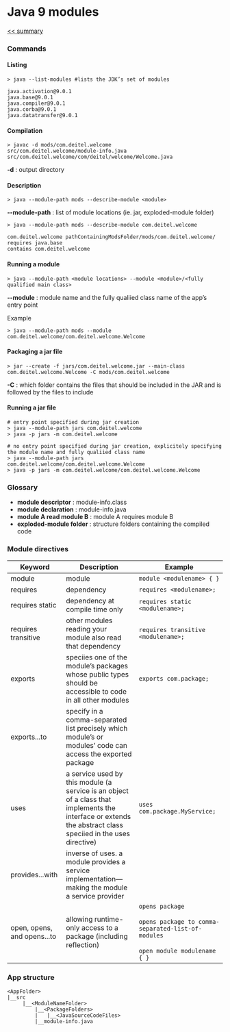# Java 9 modules

[<< summary](../README.md)

### Commands

#### Listing
```
> java --list-modules #lists the JDK’s set of modules

java.activation@9.0.1
java.base@9.0.1
java.compiler@9.0.1
java.corba@9.0.1
java.datatransfer@9.0.1
```

#### Compilation
```
> javac -d mods/com.deitel.welcome 
src/com.deitel.welcome/module-info.java 
src/com.deitel.welcome/com/deitel/welcome/Welcome.java
```

**-d** : output directory

#### Description

```
> java --module-path mods --describe-module <module>
```

**--module-path** : list of module locations (ie. jar, exploded-module folder)
```
> java --module-path mods --describe-module com.deitel.welcome

com.deitel.welcome pathContainingModsFolder/mods/com.deitel.welcome/
requires java.base
contains com.deitel.welcome
```

#### Running a module
```
> java --module-path <module locations> --module <module>/<fully qualified main class>
```
**--module** : module name and the fully qualiied class name of the app’s entry point

Example
```
> java --module-path mods --module com.deitel.welcome/com.deitel.welcome.Welcome
```

#### Packaging a jar file
```
> jar --create -f jars/com.deitel.welcome.jar --main-class com.deitel.welcome.Welcome -C mods/com.deitel.welcome
```

**-C** : which folder contains the files that should be included in the JAR and is followed by the files to include

#### Running a jar file
```
# entry point specified during jar creation
> java --module-path jars com.deitel.welcome
> java -p jars -m com.deitel.welcome

# no entry point specified during jar creation, explicitely specifying the module name and fully qualiied class name
> java --module-path jars com.deitel.welcome/com.deitel.welcome.Welcome
> java -p jars -m com.deitel.welcome/com.deitel.welcome.Welcome
```




### Glossary
* **module descriptor** : module-info.class
* **module declaration** : module-info.java 
* **module A read module B** :  module A requires module B
* **exploded-module folder** : structure folders containing the compiled code

### Module directives

Keyword | Description | Example
------- | ----------- | -------
module | module | ```module <modulename> { }```
requires | dependency |  ```requires <modulename>;```
requires static | dependency at compile time only  | ```requires static <modulename>;```
requires transitive | other modules reading your module also read that dependency |  ```requires transitive <modulename>;```
exports | speciies one of the module’s packages whose public types should be accessible to code in all other modules | ```exports com.package;```
exports...to | specify in a comma-separated list precisely which module’s or modules’ code can access the exported package | 
uses | a service used by this module (a service is an object of a class that implements the interface or extends the abstract class speciied in the uses directive) | ```uses com.package.MyService;```
provides...with | inverse of uses. a module provides a service implementation—making the module a service provider | 
open, opens, and opens...to | allowing runtime-only access to a package (including reflection) |  ```opens package ```<br><br> ```opens package to comma-separated-list-of-modules ```<br><br> ```open module modulename { } ```



### App structure
```
<AppFolder>
|__src
     |__<ModuleNameFolder>
         |__<PackageFolders>
         |   |__<JavaSourceCodeFiles>
         |__module-info.java
```

